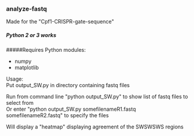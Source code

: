 ### analyze-fastq
Made for the "Cpf1-CRISPR-gate-sequence"
##### Python 2 or 3 works
#####Requires Python modules:
* numpy
* matplotlib

Usage:  
Put output_SW.py in directory containing fastq files

Run from command line "python output_SW.py" to show list of fastq files to select from  
Or enter "python output_SW.py somefilenameR1.fastq somefilenameR2.fastq" to specify the files

Will display a "heatmap" displaying agreement of the SWSWSWS regions

